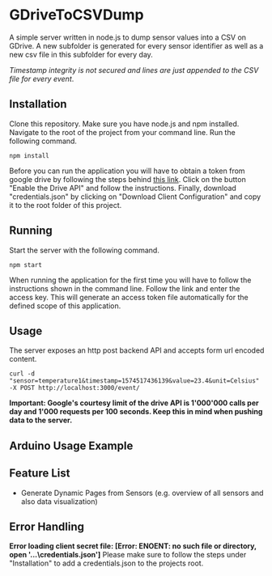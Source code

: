 # GDriveToCSVDump
A simple server written in node.js to dump sensor values into a CSV on GDrive. A new subfolder is generated for every sensor identifier  as well as a new csv file in this subfolder for every day.

*Timestamp integrity is not secured and lines are just appended to the CSV file for every event*. 

## Installation
Clone this repository. Make sure you have node.js and npm installed. Navigate to the root of the project from your command line. Run the following command.

```
npm install
```

Before you can run the application you will have to obtain a token from google drive by following the steps behind [this link](https://developers.google.com/drive/api/v3/enable-drive-api). Click on the button "Enable the Drive API" and follow the instructions. Finally, download "credentials.json" by clicking on "Download Client Configuration" and copy it to the root folder of this project.


## Running 
Start the server with the following command. 
```
npm start
```

When running the application for the first time you will have to follow the instructions shown in the command line. Follow the link and enter the access key. This will generate an access token file automatically for the defined scope of this application.

## Usage
The server exposes an http post backend API and accepts form url encoded content.

```
curl -d "sensor=temperature1&timestamp=1574517436139&value=23.4&unit=Celsius" -X POST http://localhost:3000/event/
```
**Important: Google's courtesy limit of the drive API is 1'000'000 calls per day and 1'000 requests per 100 seconds. Keep this in mind when pushing data to the server.**

## Arduino Usage Example

## Feature List
- Generate Dynamic Pages from Sensors (e.g. overview of all sensors and also data visualization)

## Error Handling
**Error loading client secret file: [Error: ENOENT: no such file or directory, open '...\credentials.json']**
Please make sure to follow the steps under "Installation" to add a credentials.json to the projects root.

